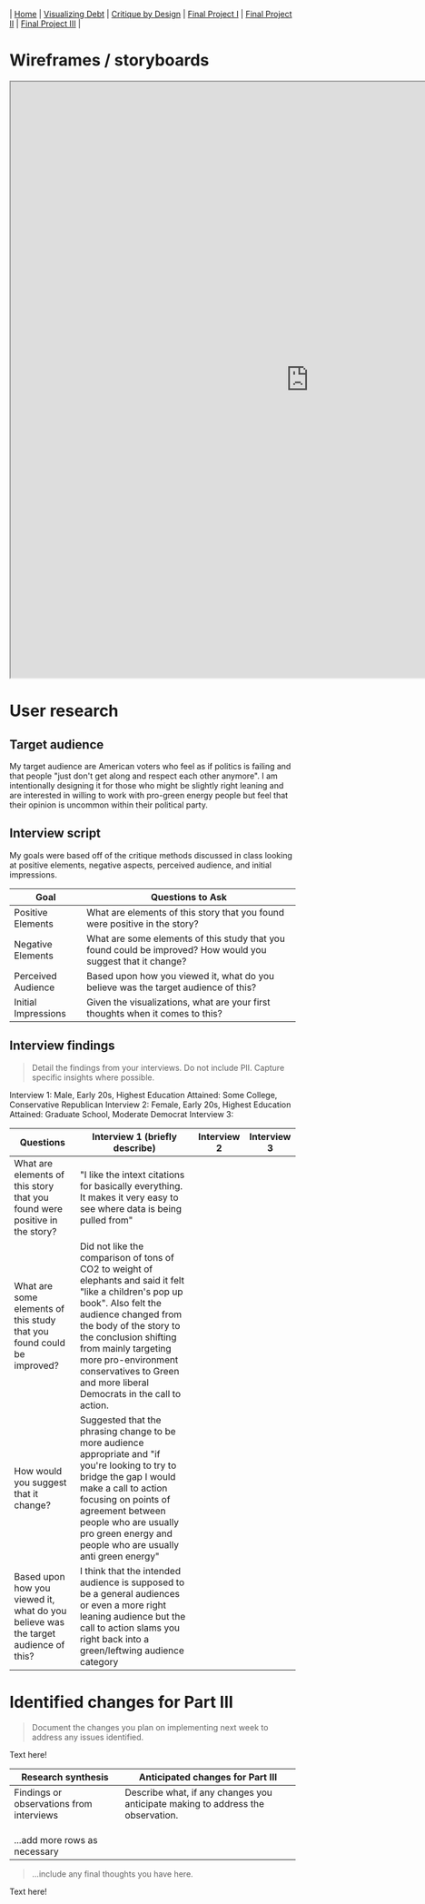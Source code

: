 | [Home](https://ncbartel.github.io/Portfolio/) | [Visualizing Debt](visualizing-government-debt) | [Critique by Design](critique-by-design) | [Final Project I](final-project-part-one) | [Final Project II](final-project-part-two) | [Final Project III](final-project-part-three) |

# Wireframes / storyboards

<iframe src="https://carnegiemellon.shorthandstories.com/changing-america-in-a-changing-climate/index.html" style="height:75em;width:75em" title="Shorthand"></iframe>

# User research 

## Target audience
My target audience are American voters who feel as if politics is failing and that people "just don't get along and respect each other anymore". I am intentionally designing it for those who might be slightly right leaning and are interested in willing to work with pro-green energy people but feel that their opinion is uncommon within their political party.

## Interview script
My goals were based off of the critique methods discussed in class looking at positive elements, negative aspects, perceived audience, and initial impressions. 


| Goal | Questions to Ask |
|------|------------------|
|Positive Elements|What are elements of this story that you found were positive in the story?|
|Negative Elements|What are some elements of this study that you found could be improved? How would you suggest that it change?|
|Perceived Audience|Based upon how you viewed it, what do you believe was the target audience of this?|
|Initial Impressions|Given the visualizations, what are your first thoughts when it comes to this?|



## Interview findings
> Detail the findings from your interviews.  Do not include PII.  Capture specific insights where possible.

Interview 1: Male, Early 20s, Highest Education Attained: Some College, Conservative Republican
Interview 2: Female, Early 20s, Highest Education Attained: Graduate School, Moderate Democrat
Interview 3: 


| Questions               | Interview 1 (briefly describe) | Interview 2 | Interview 3 |
|-------------------------|--------------------------------|-------------|-------------|
|What are elements of this story that you found were positive in the story?|"I like the intext citations for basically everything. It makes it very easy to see where data is being pulled from"|             |             |
|What are some elements of this study that you found could be improved? |Did not like the comparison of tons of CO2 to weight of elephants and said it felt "like a children's pop up book". Also felt the audience changed from the body of the story to the conclusion shifting from mainly targeting more pro-environment conservatives to Green and more liberal Democrats in the call to action.|             |             |
|How would you suggest that it change?|Suggested that the phrasing change to be more audience appropriate and "if you're looking to try to bridge the gap I would make a call to action focusing on points of agreement between people who are usually pro green energy and people who are usually anti green energy"| |             |
|Based upon how you viewed it, what do you believe was the target audience of this?| I think that the intended audience is supposed to be a general audiences or even a more right leaning audience but the call to action slams you right back into a green/leftwing audience category|


# Identified changes for Part III
> Document the changes you plan on implementing next week to address any issues identified.  

Text here!

| Research synthesis                       | Anticipated changes for Part III                                                |
|------------------------------------------|---------------------------------------------------------------------------------|
| Findings or observations from interviews | Describe what, if any changes you anticipate making to address the observation. |
|                                          |                                                                                 |
|                                          |                                                                                 |
|                                          |                                                                                 |
| ...add more rows as necessary            |                                                                                 |

> ...include any final thoughts you have here. 

Text here!


